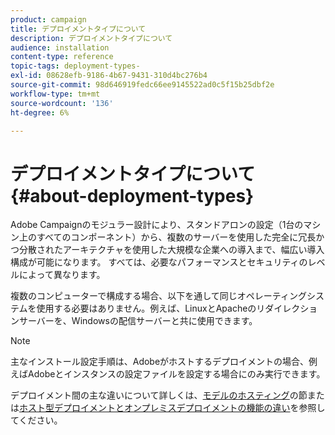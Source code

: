 ```yaml
---
product: campaign
title: デプロイメントタイプについて
description: デプロイメントタイプについて
audience: installation
content-type: reference
topic-tags: deployment-types-
exl-id: 08628efb-9186-4b67-9431-310d4bc276b4
source-git-commit: 98d646919fedc66ee9145522ad0c5f15b25dbf2e
workflow-type: tm+mt
source-wordcount: '136'
ht-degree: 6%

---
```


# デプロイメントタイプについて{#about-deployment-types}

Adobe Campaignのモジュラー設計により、スタンドアロンの設定（1台のマシン上のすべてのコンポーネント）から、複数のサーバーを使用した完全に冗長かつ分散されたアーキテクチャを使用した大規模な企業への導入まで、幅広い導入構成が可能になります。 すべては、必要なパフォーマンスとセキュリティのレベルによって異なります。

複数のコンピューターで構成する場合、以下を通して同じオペレーティングシステムを使用する必要はありません。例えば、LinuxとApacheのリダイレクションサーバーを、Windowsの配信サーバーと共に使用できます。

>[!NOTE]
>
>主なインストール設定手順は、Adobeがホストするデプロイメントの場合、例えばAdobeとインスタンスの設定ファイルを設定する場合にのみ実行できます。
>
>デプロイメント間の主な違いについて詳しくは、[モデルのホスティング](../../installation/using/hosting-models.md)の節または[ホスト型デプロイメントとオンプレミスデプロイメントの機能の違い](../../installation/using/capability-matrix.md)を参照してください。
